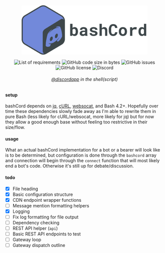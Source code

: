 <div align="center">
    <h3><img align="center" width="400px" src="docs/bashcord.png"></h3>
    <img alt="List of requirements" src="https://img.shields.io/badge/requires-curl%2C%20jq%2C%20websocat-red">
    <img alt="GitHub code size in bytes" src="https://img.shields.io/github/languages/code-size/trvv/bashcord">
    <img alt="GitHub issues" src="https://img.shields.io/github/issues-raw/trvv/bashcord?logo=github">
    <img alt="GitHub license" src="https://img.shields.io/github/license/trvv/bashcord">
    <img alt="Discord" src="https://img.shields.io/discord/601620334046740481?logo=discord&color=7289DA">
    <h6><a href="https://github.com/discordapp">@discordapp</a> in the
        shell(script)</h6>
</div>

#### setup
bashCord depends on [jq](https://stedolan.github.io/jq/),
[cURL](https://curl.haxx.se/), [websocat](https://github.com/vi/websocat),
and Bash 4.2+. Hopefully over time these dependencies slowly fade away as
I'm able to rewrite them in pure Bash (less likely for cURL/websocat, more
likely for jq) but for now they allow a good enough base without feeling too
restrictive in their size/flow.

#### usage
What an actual bashCord implementation for a bot or a bearer will look like
is to be determined, but configuration is done through the `bashcord` array
and connection will begin through the `connect` function that will most
likely end a bot's code. Otherwise it's still up for debate/discussion.

#### todo
- [x] File heading
- [x] Basic configuration structure
- [x] CDN endpoint wrapper functions
- [ ] Message mention formatting helpers
- [x] Logging
- [ ] Fix log formatting for file output
- [ ] Dependency checking
- [ ] REST API helper (`api`)
- [ ] Basic REST API endpoints to test
- [ ] Gateway loop
- [ ] Gateway dispatch outline
